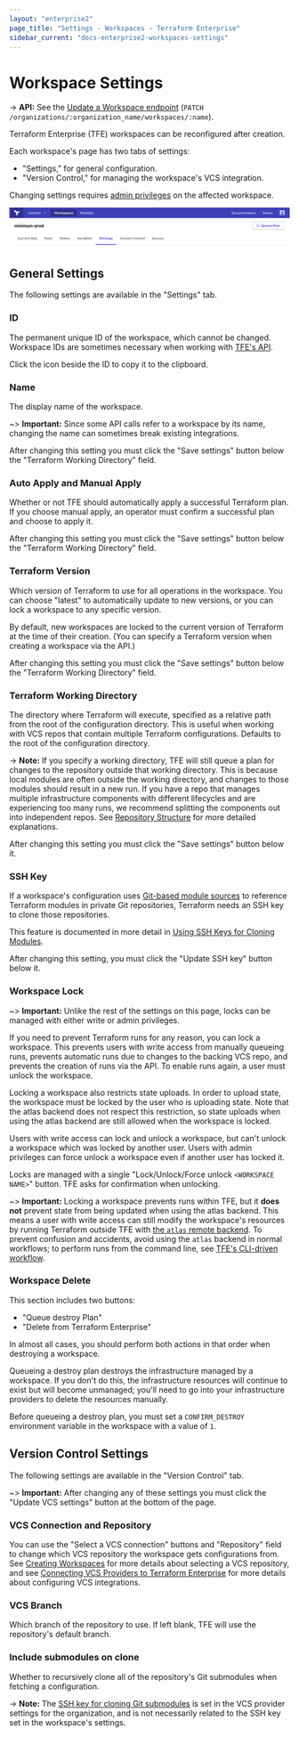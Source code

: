 ```yaml
---
layout: "enterprise2"
page_title: "Settings - Workspaces - Terraform Enterprise"
sidebar_current: "docs-enterprise2-workspaces-settings"
---
```


# Workspace Settings

-> **API:** See the [Update a Workspace endpoint](../api/workspaces.html#update-a-workspace) (`PATCH /organizations/:organization_name/workspaces/:name`).

Terraform Enterprise (TFE) workspaces can be reconfigured after creation.

Each workspace's page has two tabs of settings:

- "Settings," for general configuration.
- "Version Control," for managing the workspace's VCS integration.

Changing settings requires [admin privileges](../users-teams-organizations/permissions.html) on the affected workspace.

![Screenshot: a workspace page's tabs](./images/settings-tabs.png)

## General Settings

The following settings are available in the "Settings" tab.

### ID

The permanent unique ID of the workspace, which cannot be changed. Workspace IDs are sometimes necessary when working with [TFE's API](../api/index.html).

Click the icon beside the ID to copy it to the clipboard.

### Name

The display name of the workspace.

~> **Important:** Since some API calls refer to a workspace by its name, changing the name can sometimes break existing integrations.

After changing this setting you must click the "Save settings" button below the "Terraform Working Directory" field.

### Auto Apply and Manual Apply

Whether or not TFE should automatically apply a successful Terraform plan. If you choose manual apply, an operator must confirm a successful plan and choose to apply it.

After changing this setting you must click the "Save settings" button below the "Terraform Working Directory" field.

### Terraform Version

Which version of Terraform to use for all operations in the workspace. You can choose "latest" to automatically update to new versions, or you can lock a workspace to any specific version.

By default, new workspaces are locked to the current version of Terraform at the time of their creation. (You can specify a Terraform version when creating a workspace via the API.)

After changing this setting you must click the "Save settings" button below the "Terraform Working Directory" field.

### Terraform Working Directory

The directory where Terraform will execute, specified as a relative path from the root of the configuration directory. This is useful when working with VCS repos that contain multiple Terraform configurations. Defaults to the root of the configuration directory.

-> **Note:** If you specify a working directory, TFE will still queue a plan for changes to the repository outside that working directory. This is because local modules are often outside the working directory, and changes to those modules should result in a new run. If you have a repo that manages multiple infrastructure components with different lifecycles and are experiencing too many runs, we recommend splitting the components out into independent repos. See [Repository Structure](./repo-structure.html) for more detailed explanations.

After changing this setting you must click the "Save settings" button below it.

### SSH Key

If a workspace's configuration uses [Git-based module sources](/docs/modules/sources.html) to reference Terraform modules in private Git repositories, Terraform needs an SSH key to clone those repositories.

This feature is documented in more detail in [Using SSH Keys for Cloning Modules](./ssh-keys.html).

After changing this setting, you must click the "Update SSH key" button below it.

### Workspace Lock

~> **Important:** Unlike the rest of the settings on this page, locks can be managed with either write or admin privileges.

If you need to prevent Terraform runs for any reason, you can lock a workspace. This prevents users with write access from manually queueing runs, prevents automatic runs due to changes to the backing VCS repo, and prevents the creation of runs via the API. To enable runs again, a user must unlock the workspace.

Locking a workspace also restricts state uploads. In order to upload state, the workspace must be locked by the user who is uploading state. Note that the atlas backend does not respect this restriction, so state uploads when using the atlas backend are still allowed when the workspace is locked.

Users with write access can lock and unlock a workspace, but can't unlock a workspace which was locked by another user. Users with admin privileges can force unlock a workspace even if another user has locked it.

Locks are managed with a single "Lock/Unlock/Force unlock `<WORKSPACE NAME>`" button. TFE asks for confirmation when unlocking.

~> **Important:** Locking a workspace prevents runs within TFE, but it **does not** prevent state from being updated when using the atlas backend. This means a user with write access can still modify the workspace's resources by running Terraform outside TFE with [the `atlas` remote backend](/docs/backends/types/terraform-enterprise.html). To prevent confusion and accidents, avoid using the `atlas` backend in normal workflows; to perform runs from the command line, see [TFE's CLI-driven workflow](../run/cli.html).

### Workspace Delete

This section includes two buttons:

- "Queue destroy Plan"
- "Delete from Terraform Enterprise"

In almost all cases, you should perform both actions in that order when destroying a workspace.

Queueing a destroy plan destroys the infrastructure managed by a workspace. If you don't do this, the infrastructure resources will continue to exist but will become unmanaged; you'll need to go into your infrastructure providers to delete the resources manually.

Before queueing a destroy plan, you must set a `CONFIRM_DESTROY` environment variable in the workspace with a value of `1`.

## Version Control Settings

The following settings are available in the "Version Control" tab.

~> **Important:** After changing any of these settings you must click the "Update VCS settings" button at the  bottom of the page.

### VCS Connection and Repository

You can use the "Select a VCS connection" buttons and "Repository" field to change which VCS repository the workspace gets configurations from. See [Creating Workspaces](./creating.html) for more details about selecting a VCS repository, and see [Connecting VCS Providers to Terraform Enterprise](../vcs/index.html) for more details about configuring VCS integrations.

### VCS Branch

Which branch of the repository to use. If left blank, TFE will use the repository's default branch.

### Include submodules on clone

Whether to recursively clone all of the repository's Git submodules when fetching a configuration.

-> **Note:** The [SSH key for cloning Git submodules](../vcs/index.html#ssh-keys) is set in the VCS provider settings for the organization, and is not necessarily related to the SSH key set in the workspace's settings.
